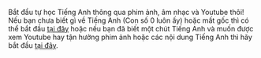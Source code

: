 

Bắt đầu tự học Tiếng Anh thông qua phim ảnh, âm nhạc và Youtube thôi! Nếu bạn chưa biết gì về Tiếng Anh (Con số 0 luôn ấy) hoặc mất gốc thì có thể bắt đầu [tại đây](hoc-tu-dau.md) hoặc nếu bạn đã biết một chút Tiếng Anh và muốn được xem Youtube hay tận hưởng phim ảnh hoặc các nội dung Tiếng Anh thì hãy bắt đầu [tại đây](guide.md).